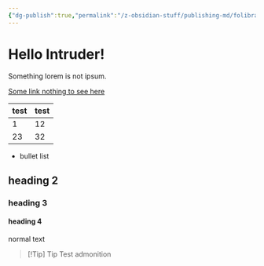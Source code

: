 ```yaml
---
{"dg-publish":true,"permalink":"/z-obsidian-stuff/publishing-md/folibrary-files/folibrary-homepage/","tags":"gardenEntry"}
---
```


# Hello Intruder!
Something lorem is not ipsum.

[Some link nothing to see here](https://twitch.tv/foliathr)

| test | test |
| ---- | ---- |
| 1    | 12   |
| 23   | 32     |

- bullet list 

## heading 2

### heading 3

#### heading 4

normal text

> [!Tip] Tip 
> Test admonition

